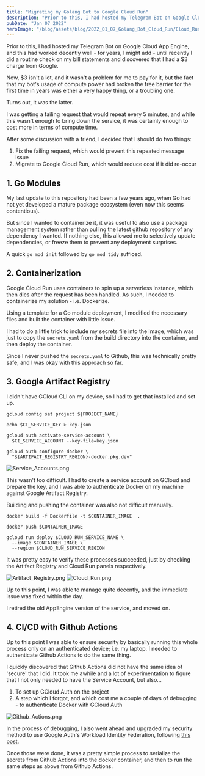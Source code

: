 ```yaml
---
title: "Migrating my Golang Bot to Google Cloud Run"
description: "Prior to this, I had hosted my Telegram Bot on Google Cloud App Engine"
pubDate: "Jan 07 2022"
heroImage: "/blog/assets/blog/2022_01_07_Golang_Bot_Cloud_Run/Cloud_Run.png"
---
```


Prior to this, I had hosted my Telegram Bot on Google Cloud App Engine, and this had worked decently well - for years, I might add - until recently I did a routine check on my bill statements and discovered that I had a $3 charge from Google. 

Now, $3 isn't a lot, and it wasn't a problem for me to pay for it, but the fact that my bot's usage of compute power had broken the free barrier for the first time in years was either a very happy thing, or a troubling one. 

Turns out, it was the latter. 

I was getting a failing request that would repeat every 5 minutes, and while this wasn't enough to bring down the service, it was certainly enough to cost more in terms of compute time. 

After some discussion with a friend, I decided that I should do two things:
1. Fix the failing request, which would prevent this repeated message issue
2. Migrate to Google Cloud Run, which would reduce cost if it did re-occur

## 1. Go Modules

My last update to this repository had been a few years ago, when Go had not yet developed a mature package ecosystem (even now this seems contentious). 

But since I wanted to containerize it, it was useful to also use a package management system rather than pulling the latest github repository of any dependency I wanted. If nothing else, this allowed me to selectively update dependencies, or freeze them to prevent any deployment surprises. 

A quick `go mod init` followed by `go mod tidy` sufficed.

## 2. Containerization

Google Cloud Run uses containers to spin up a serverless instance, which then dies after the request has been handled. As such, I needed to containerize my solution - i.e. Dockerize. 

Using a template for a Go module deployment, I modified the necessary files and built the container with little issue. 

I had to do a little trick to include my secrets file into the image, which was just to copy the `secrets.yaml` from the build directory into the container, and then deploy the container. 

Since I never pushed the `secrets.yaml` to Github, this was technically pretty safe, and I was okay with this approach so far. 

## 3. Google Artifact Registry

I didn't have GCloud CLI on my device, so I had to get that installed and set up. 

```
gcloud config set project ${PROJECT_NAME}

echo $CI_SERVICE_KEY > key.json

gcloud auth activate-service-account \
  $CI_SERVICE_ACCOUNT --key-file=key.json
  
gcloud auth configure-docker \
  "${ARTIFACT_REGISTRY_REGION}-docker.pkg.dev" 
```

![Service_Accounts.png](/blog/assets/blog/2022_01_07_Golang_Bot_Cloud_Run/Service_Accounts.png)

This wasn't too difficult. I had to create a service account on GCloud and prepare the key, and I was able to authenticate Docker on my machine against Google Artifact Registry. 

Building and pushing the container was also not difficult manually. 

```
docker build -f Dockerfile -t $CONTAINER_IMAGE  .

docker push $CONTAINER_IMAGE

gcloud run deploy $CLOUD_RUN_SERVICE_NAME \
  --image $CONTAINER_IMAGE \
  --region $CLOUD_RUN_SERVICE_REGION
```

It was pretty easy to verify these processes succeeded, just by checking the Artifact Registry and Cloud Run panels respectively. 

![Artifact_Registry.png](/blog/assets/blog/2022_01_07_Golang_Bot_Cloud_Run/Artifact_Registry.png)
![Cloud_Run.png](/blog/assets/blog/2022_01_07_Golang_Bot_Cloud_Run/Cloud_Run.png)

Up to this point, I was able to manage quite decently, and the immediate issue was fixed within the day. 

I retired the old AppEngine version of the service, and moved on. 

## 4. CI/CD with Github Actions

Up to this point I was able to ensure security by basically running this whole process only on an authenticated device; i.e. my laptop. I needed to authenticate Github Actions to do the same thing. 

I quickly discovered that Github Actions did not have the same idea of 'secure' that I did. It took me awhile and a lot of experimentation to figure that I not only needed to have the Service Account, but also...

1. To set up GCloud Auth on the project
2. A step which I forgot, and which cost me a couple of days of debugging - to authenticate Docker with GCloud Auth

![Github_Actions.png](/blog/assets/blog/2022_01_07_Golang_Bot_Cloud_Run/Github_Actions.png)

In the process of debugging, I also went ahead and upgraded my security method to use Google Auth's Workload Identity Federation, following [this post](https://cloud.google.com/blog/products/identity-security/enabling-keyless-authentication-from-github-actions).

Once those were done, it was a pretty simple process to serialize the secrets from Github Actions into the docker container, and then to run the same steps as above from Github Actions. 

